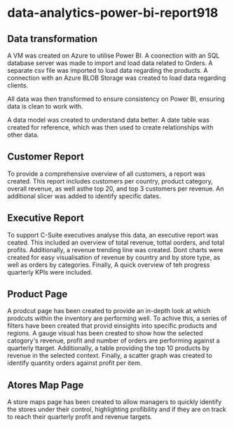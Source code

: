 # data-analytics-power-bi-report918

## Data transformation

A VM was created on Azure to utilise Power BI. A coonection with an SQL database server was made to import and load data related to Orders.
A separate csv file was imported to load data regarding the products.
A connection with an Azure BLOB Storage was created to load data regarding clients.

All data was then transformed to ensure consistency on Power BI, ensuring data is clean to work with.

A data model was created to understand data better. A date table was created for reference, which was then used to create relationships with other data. 

## Customer Report

To provide a comprehensive overview of all customers, a report was created. This report includes customers per country, product category, overall revenue, as well asthe top 20, and top 3 customers per revenue. An additional slicer was added to identify specific dates. 

## Executive Report

To support C-Suite executives analyse this data, an executive report was ceated. This included an overview of total revenue, tottal oorders, and total profits. Additionally, a revenue trending line was created. 
Dont charts were created for easy visualisation of revenue by country and by store type, as well as orders by categories. Finally, A quick overview of teh progress quarterly KPIs were included. 

## Product Page

A prodcut page has been created to provide an in-depth look at which prodcuts within the inventory are performing well. To achive this, a series of filters have been created that provid einsights into specific products and regions. 
A gauge visual has been created to show how the selected catogory's revenue, profit and number of orders are performing against a quarterly ttarget. Additionally, a table providing the top 10 products by revenue in the selected context. Finally, a scatter graph was created to identify quantity orders against profit per item. 

## Atores Map Page

A store maps page has been created to allow managers to quickly identify the stores under their control, highlighting profibility and if they are on track to reach their quarterly profit and revenue targets.
